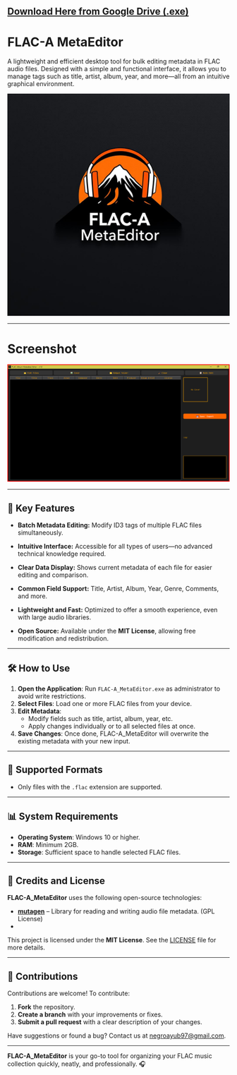 ## [Download Here from Google Drive (.exe)](https://drive.google.com/file/d/1daqhMdH8icWZ7V7IhI1cZvARc_lyhK1p/view?usp=sharing)

# FLAC-A MetaEditor

A lightweight and efficient desktop tool for bulk editing metadata in FLAC audio files. Designed with a simple and functional interface, it allows you to manage tags such as title, artist, album, year, and more—all from an intuitive graphical environment.

![FLAC-A_MetaEditor logo](icon.png)

---

# Screenshot

![Screenshot](Capture.png)

---

## 🌟 Key Features

- **Batch Metadata Editing:**
  Modify ID3 tags of multiple FLAC files simultaneously.

- **Intuitive Interface:**
  Accessible for all types of users—no advanced technical knowledge required.

- **Clear Data Display:**
  Shows current metadata of each file for easier editing and comparison.

- **Common Field Support:**
  Title, Artist, Album, Year, Genre, Comments, and more.

- **Lightweight and Fast:**
  Optimized to offer a smooth experience, even with large audio libraries.

- **Open Source:**
  Available under the **MIT License**, allowing free modification and redistribution.

---

## 🛠️ How to Use

1. **Open the Application**: Run `FLAC-A_MetaEditor.exe` as administrator to avoid write restrictions.
2. **Select Files**: Load one or more FLAC files from your device.
3. **Edit Metadata**:
   - Modify fields such as title, artist, album, year, etc.
   - Apply changes individually or to all selected files at once.
4. **Save Changes**: Once done, FLAC-A_MetaEditor will overwrite the existing metadata with your new input.

---

## 🎵 Supported Formats

- Only files with the `.flac` extension are supported.

---

## 📊 System Requirements

- **Operating System**: Windows 10 or higher.
- **RAM**: Minimum 2GB.
- **Storage**: Sufficient space to handle selected FLAC files.

---

## 📜 Credits and License

**FLAC-A_MetaEditor** uses the following open-source technologies:

- **[mutagen](https://mutagen.readthedocs.io/en/latest/)** – Library for reading and writing audio file metadata. (GPL License)
- 
This project is licensed under the **MIT License**. See the [LICENSE](LICENSE.md) file for more details.

---

## 🤝 Contributions

Contributions are welcome! To contribute:

1. **Fork** the repository.
2. **Create a branch** with your improvements or fixes.
3. **Submit a pull request** with a clear description of your changes.

Have suggestions or found a bug? Contact us at [negroayub97@gmail.com](mailto:negroayub97@gmail.com).

---

**FLAC-A_MetaEditor** is your go-to tool for organizing your FLAC music collection quickly, neatly, and professionally. 🎧
